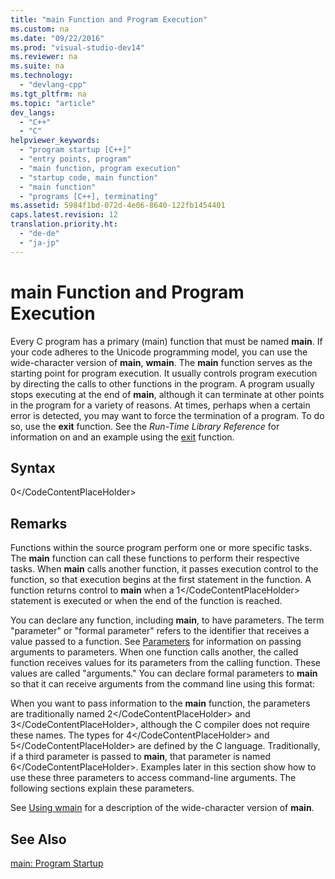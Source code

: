 ```yaml
---
title: "main Function and Program Execution"
ms.custom: na
ms.date: "09/22/2016"
ms.prod: "visual-studio-dev14"
ms.reviewer: na
ms.suite: na
ms.technology: 
  - "devlang-cpp"
ms.tgt_pltfrm: na
ms.topic: "article"
dev_langs: 
  - "C++"
  - "C"
helpviewer_keywords: 
  - "program startup [C++]"
  - "entry points, program"
  - "main function, program execution"
  - "startup code, main function"
  - "main function"
  - "programs [C++], terminating"
ms.assetid: 5984f1bd-072d-4e06-8640-122fb1454401
caps.latest.revision: 12
translation.priority.ht: 
  - "de-de"
  - "ja-jp"
---
```

# main Function and Program Execution
Every C program has a primary (main) function that must be named **main**. If your code adheres to the Unicode programming model, you can use the wide-character version of **main**, **wmain**. The **main** function serves as the starting point for program execution. It usually controls program execution by directing the calls to other functions in the program. A program usually stops executing at the end of **main**, although it can terminate at other points in the program for a variety of reasons. At times, perhaps when a certain error is detected, you may want to force the termination of a program. To do so, use the **exit** function. See the *Run-Time Library Reference* for information on and an example using the [exit](../vs140/exit--_exit--_exit.md) function.  
  
## Syntax  
  
<CodeContentPlaceHolder>0\</CodeContentPlaceHolder>  
## Remarks  
 Functions within the source program perform one or more specific tasks. The **main** function can call these functions to perform their respective tasks. When **main** calls another function, it passes execution control to the function, so that execution begins at the first statement in the function. A function returns control to **main** when a <CodeContentPlaceHolder>1\</CodeContentPlaceHolder> statement is executed or when the end of the function is reached.  
  
 You can declare any function, including **main**, to have parameters. The term "parameter" or "formal parameter" refers to the identifier that receives a value passed to a function. See [Parameters](../vs140/parameters.md) for information on passing arguments to parameters. When one function calls another, the called function receives values for its parameters from the calling function. These values are called "arguments." You can declare formal parameters to **main** so that it can receive arguments from the command line using this format:  
  
 When you want to pass information to the **main** function, the parameters are traditionally named <CodeContentPlaceHolder>2\</CodeContentPlaceHolder> and <CodeContentPlaceHolder>3\</CodeContentPlaceHolder>, although the C compiler does not require these names. The types for <CodeContentPlaceHolder>4\</CodeContentPlaceHolder> and <CodeContentPlaceHolder>5\</CodeContentPlaceHolder> are defined by the C language. Traditionally, if a third parameter is passed to **main**, that parameter is named <CodeContentPlaceHolder>6\</CodeContentPlaceHolder>. Examples later in this section show how to use these three parameters to access command-line arguments. The following sections explain these parameters.  
  
 See [Using wmain](../vs140/using-wmain.md) for a description of the wide-character version of **main**.  
  
## See Also  
 [main: Program Startup](../vs140/main--program-startup.md)